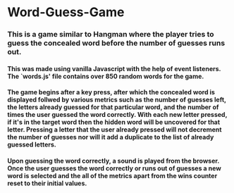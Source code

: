 # Word-Guess-Game

### This is a game similar to Hangman where the player tries to guess the concealed word before the number of guesses runs out. 

#### This was made using vanilla Javascript with the help of event listeners. The `words.js' file contains over 850 random words for the game.

#### The game begins after a key press, after which the concealed word is displayed follwed by various metrics such as the number of guesses left, the letters already guessed for that particular word, and the number of times the user guessed the word correctly. With each new letter pressed, if it's in the target word then the hidden word will be uncovered for that letter. Pressing a letter that the user already pressed will not decrement the number of guesses nor will it add a duplicate to the list of already guessed letters.

#### Upon guessing the word correctly, a sound is played from the browser. Once the user guesses the word correctly or runs out of guesses a new word is selected and the all of the metrics apart from the wins counter reset to their initial values.